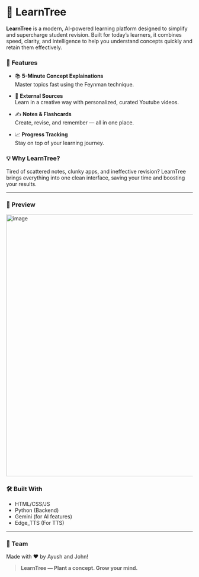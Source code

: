 # 🌱 LearnTree

**LearnTree** is a modern, AI-powered learning platform designed to simplify and supercharge student revision. Built for today’s learners, it combines speed, clarity, and intelligence to help you understand concepts quickly and retain them effectively.

### 🚀 Features
- 📚 **5-Minute Concept Explainations**  
  Master topics fast using the Feynman technique.

- 🧠 **External Sources**  
  Learn in a creative way with personalized, curated Youtube videos.

- ✍️ **Notes & Flashcards**  
  Create, revise, and remember — all in one place.

- 📈 **Progress Tracking**  
  Stay on top of your learning journey.

### 💡 Why LearnTree?
Tired of scattered notes, clunky apps, and ineffective revision? LearnTree brings everything into one clean interface, saving your time and boosting your results.

---


### 📸 Preview
<img width="1052" height="707" alt="image" src="https://github.com/user-attachments/assets/069fb03d-aef0-461c-9e02-1b3cd609145d" />


### 🛠️ Built With
- HTML/CSS/JS
- Python (Backend)
- Gemini (for AI features)
- Edge_TTS (For TTS)

---

### 🤝 Team
Made with ❤️ by Ayush and John!

> **LearnTree — Plant a concept. Grow your mind.**
